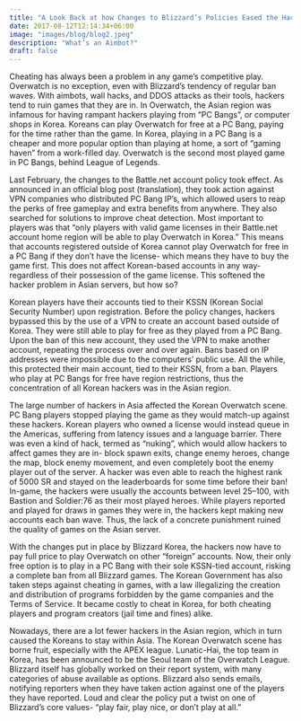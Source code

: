 ```yaml
---
title: "A Look Back at how Changes to Blizzard’s Policies Eased the Hacker Problem in Asia"
date: 2017-08-12T12:14:34+06:00
image: "images/blog/blog2.jpeg"
description: "What’s an Aimbot?"
draft: false
---
```


Cheating has always been a problem in any game’s competitive play. Overwatch is no exception, even with Blizzard’s tendency of regular ban waves. With aimbots, wall hacks, and DDOS attacks as their tools, hackers tend to ruin games that they are in. In Overwatch, the Asian region was infamous for having rampant hackers playing from “PC Bangs”, or computer shops in Korea. Koreans can play Overwatch for free at a PC Bang, paying for the time rather than the game. In Korea, playing in a PC Bang is a cheaper and more popular option than playing at home, a sort of “gaming haven” from a work-filled day. Overwatch is the second most played game in PC Bangs, behind League of Legends.

Last February, the changes to the Battle.net account policy took effect. As announced in an official blog post (translation), they took action against VPN companies who distributed PC Bang IP’s, which allowed users to reap the perks of free gameplay and extra benefits from anywhere. They also searched for solutions to improve cheat detection. Most important to players was that “only players with valid game licenses in their Battle.net account home region will be able to play Overwatch in Korea.” This means that accounts registered outside of Korea cannot play Overwatch for free in a PC Bang if they don’t have the license- which means they have to buy the game first. This does not affect Korean-based accounts in any way- regardless of their possession of the game license. This softened the hacker problem in Asian servers, but how so?

Korean players have their accounts tied to their KSSN (Korean Social Security Number) upon registration. Before the policy changes, hackers bypassed this by the use of a VPN to create an account based outside of Korea. They were still able to play for free as they played from a PC Bang. Upon the ban of this new account, they used the VPN to make another account, repeating the process over and over again. Bans based on IP addresses were impossible due to the computers’ public use. All the while, this protected their main account, tied to their KSSN, from a ban. Players who play at PC Bangs for free have region restrictions, thus the concentration of all Korean hackers was in the Asian region.

The large number of hackers in Asia affected the Korean Overwatch scene. PC Bang players stopped playing the game as they would match-up against these hackers. Korean players who owned a license would instead queue in the Americas, suffering from latency issues and a language barrier. There was even a kind of hack, termed as “nuking”, which would allow hackers to affect games they are in- block spawn exits, change enemy heroes, change the map, block enemy movement, and even completely boot the enemy player out of the server. A hacker was even able to reach the highest rank of 5000 SR and stayed on the leaderboards for some time before their ban! In-game, the hackers were usually the accounts between level 25–100, with Bastion and Soldier:76 as their most played heroes. While players reported and played for draws in games they were in, the hackers kept making new accounts each ban wave. Thus, the lack of a concrete punishment ruined the quality of games on the Asian server.

With the changes put in place by Blizzard Korea, the hackers now have to pay full price to play Overwatch on other “foreign” accounts. Now, their only free option is to play in a PC Bang with their sole KSSN-tied account, risking a complete ban from all Blizzard games. The Korean Government has also taken steps against cheating in games, with a law illegalizing the creation and distribution of programs forbidden by the game companies and the Terms of Service. It became costly to cheat in Korea, for both cheating players and program creators (jail time and fines) alike.

Nowadays, there are a lot fewer hackers in the Asian region, which in turn caused the Koreans to stay within Asia. The Korean Overwatch scene has borne fruit, especially with the APEX league. Lunatic-Hai, the top team in Korea, has been announced to be the Seoul team of the Overwatch League. Blizzard itself has globally worked on their report system, with many categories of abuse available as options. Blizzard also sends emails, notifying reporters when they have taken action against one of the players they have reported. Loud and clear the policy put a twist on one of Blizzard’s core values- “play fair, play nice, or don’t play at all.”
